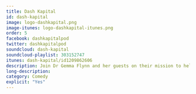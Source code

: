 ```yaml
---
title: Dash Kapital
id: dash-kapital
image: logo-dashkapital.png
image-itunes: logo-dashkapital-itunes.png
order: 5
facebook: dashkapitalpod
twitter: dashkapitalpod
soundcloud: dash-kapital
soundcloud-playlist: 303152747
itunes: dash-kapital/id1209862606
description: Join Dr Gemma Flynn and her guests on their mission to help academia better keep up with pop culture behemoths the Kardashians.
long-description: 
category: Comedy
explicit: "Yes"
---
```


